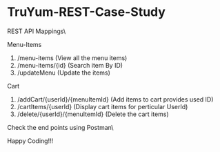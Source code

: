 # TruYum-REST-Case-Study

REST API Mappings\

Menu-Items
1. /menu-items (View all the menu items)
2. /menu-items/{id} (Search item By ID)
3. /updateMenu (Update the items)

Cart
1. /addCart/{userId}/{menuItemId} (Add items to cart provides used ID)
2. /cartItems/{userId} (Display cart items for perticular UserId)
3. /delete/{userId}/{menuItemId} (Delete the cart items)

Check the end points using Postman\

Happy Coding!!!
